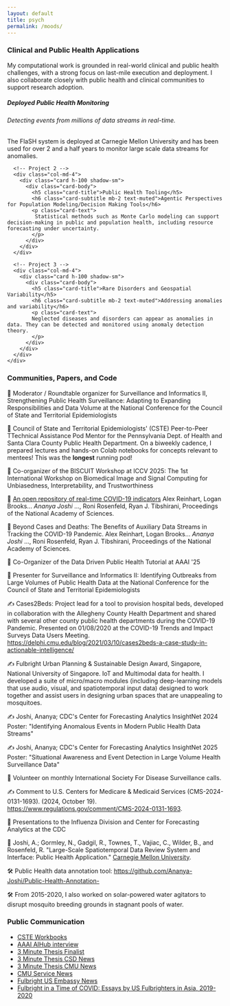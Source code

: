 ```yaml
--- 
layout: default
title: psych
permalink: /moods/ 
---
```


### Clinical and Public Health Applications

My computational work is grounded in real-world clinical and public health challenges, with a strong focus on last-mile execution and deployment. I also collaborate closely with public health and clinical communities to support research adoption.

<section class="py-2">
  <div class="container">
    <div class="row g-4">
      <!-- Project 1 -->
      <div class="col-md-4">
        <div class="card h-100 shadow-sm">
          <div class="card-body">
            <h5 class="card-title">Deployed Public Health Monitoring</h5>
            <h6 class="card-subtitle mb-2 text-muted">Detecting events from millions of data streams in real-time. </h6>
            <p class="card-text">
              The FlaSH system is deployed at Carnegie Mellon University and has been used for over 2 and a half years to monitor large scale data streams for anomalies. 
            </p>
          </div>
        </div>
      </div>

      <!-- Project 2 -->
      <div class="col-md-4">
        <div class="card h-100 shadow-sm">
          <div class="card-body">
            <h5 class="card-title">Public Health Tooling</h5>
            <h6 class="card-subtitle mb-2 text-muted">Agentic Perspectives for Population Modeling/Decision Making Tools</h6>
            <p class="card-text">
             Statistical methods such as Monte Carlo modeling can support decision-making in public and population health, including resource forecasting under uncertainty. 
            </p>
          </div>
        </div>
      </div>

      <!-- Project 3 -->
      <div class="col-md-4">
        <div class="card h-100 shadow-sm">
          <div class="card-body">
            <h5 class="card-title">Rare Disorders and Geospatial Variability</h5>
            <h6 class="card-subtitle mb-2 text-muted">Addressing anomalies and variability</h6>
            <p class="card-text">
            Neglected diseases and disorders can appear as anomalies in data. They can be detected and monitored using anomaly detection theory. 
            </p>
          </div>
        </div>
      </div>
    </div>
  </div>
</section>

### Communities, Papers, and Code

🤝 Moderator / Roundtable organizer for Surveillance and Informatics II, Strengthening Public Health Surveillance: Adapting to Expanding Responsibilities and Data Volume at the National Conference for the Council of State and Territorial Epidemiologists 

🤝 Council of State and Territorial Epidemiologists' (CSTE) Peer-to-Peer TTechnical Assistance Pod Mentor for the Pennsylvania Dept. of Health and Santa Clara County Public Health Department. On a biweekly cadence, I prepared lectures and hands-on Colab notebooks for concepts relevant to mentees! This was the **longest** running pod!

🤝 Co-organizer  of the BISCUIT Workshop at ICCV 2025: The 1st International Workshop on Biomedical Image and Signal Computing for Unbiasedness, Interpretability, and Trustworthiness

📄 [An open repository of real-time COVID-19 indicators](https://www.pnas.org/doi/abs/10.1073/pnas.2111452118) Alex Reinhart, Logan Brooks... *Ananya Joshi* ..., Roni Rosenfeld, Ryan J. Tibshirani, Proceedings of the National Academy of Sciences.  

📄 Beyond Cases and Deaths: The Benefits of Auxiliary Data Streams in Tracking the COVID-19 Pandemic. Alex Reinhart, Logan Brooks... *Ananya Joshi* ..., Roni Rosenfeld, Ryan J. Tibshirani, Proceedings of the National Academy of Sciences.  


🤝 Co-Organizer of the Data Driven Public Health Tutorial at AAAI '25 

🎤 Presenter for Surveillance and Informatics II: Identifying Outbreaks from Large Volumes of Public Health Data at the National Conference for the Council of State and Territorial Epidemiologists 

✍️ Cases2Beds: Project lead for a tool to provision hospital beds, developed in collaboration with the Allegheny County Health Department and shared with several other county public health departments during the COVID-19 Pandemic. Presented on 01/08/2020 at the COVID-19 Trends and Impact Surveys Data Users Meeting. https://delphi.cmu.edu/blog/2021/03/10/cases2beds-a-case-study-in-actionable-intelligence/

✍️ Fulbright Urban Planning & Sustainable Design Award, Singapore, National University of Singapore. IoT and Multimodal data for health. I developed a suite of micro/macro modules (including deep-learning models that use audio, visual, and spatiotemporal input data) designed to work together and assist users in designing urban spaces that are unappealing to mosquitoes.

✍️ Joshi, Ananya; CDC's Center for Forecasting Analytics InsightNet 2024 Poster: "Identifying Anomalous Events in Modern Public Health Data Streams"

✍️ Joshi, Ananya; CDC's Center for Forecasting Analytics InsightNet 2025 Poster: "Situational Awareness and Event Detection in Large Volume Health Surveillance Data"

🤝 Volunteer on monthly International Society For Disease Surveillance calls.  

✍️  Comment to U.S. Centers for Medicare \& Medicaid Services (CMS-2024-0131-1693). (2024, October 19). https://www.regulations.gov/comment/CMS-2024-0131-1693.

🎤 Presentations to the Influenza Division and Center for Forecasting Analytics at the CDC

📄 Joshi, A.; Gormley, N., Gadgil, R., Townes, T., Vajiac, C., Wilder, B., and Rosenfeld, R. "Large-Scale Spatiotemporal Data Review System and Interface: Public Health Application." [Carnegie Mellon University](https://delphi.cmu.edu/blog/2024/01/01/introducing-flash-part-1-meet-the-team/).

🛠️ Public Health data annotation tool: https://github.com/Ananya-Joshi/Public-Health-Annotation-  

🛠️ From 2015-2020, I also worked on solar-powered water agitators to disrupt mosquito breeding grounds in stagnant pools of water. 


### Public Communication 

- [CSTE Workbooks](https://github.com/Ananya-Joshi/CSTE_TA_Workbooks) 
- [AAAI AIHub interview](https://aihub.org/2025/05/13/interview-with-ananya-joshi-real-time-monitoring-for-healthcare-data/)
- [3 Minute Thesis Finalist](https://www.youtube.com/watch?v=BaIknj5naSg)
- [3 Minute Thesis CSD News](https://csd.cmu.edu/news/joshi-among-ten-three-minute-thesis-3mt-finalists)
- [3 Minute Thesis CMU News](https://www.cmu.edu/mcs/news-events/2025/0303_three-minute-thesis.html  )
- [CMU Service News](https://magazine.cs.cmu.edu/creating-a-jedi-mindset)
- [Fulbright US Embassy News](https://x.com/USEmbassySG/status/1230834991140982784)
- [Fulbright in a Time of COVID: Essays by US Fulbrighters in Asia, 2019-2020](https://www.amazon.com/Fulbright-Time-COVID-Fulbrighters-2019-20-ebook/dp/B093QQSSMH)


